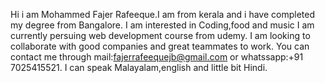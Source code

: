 Hi i am Mohammed Fajer Rafeeque.I am from kerala and i have completed my degree from Bangalore.
I am interested in Coding,food and music
I am currently persuing web development course from udemy.
I am looking to collaborate with good companies and great teammates to work. 
You can contact me through mail:fajerrafeequejb@gmail.com or whatssapp:+91 7025415521.
I can speak Malayalam,english and little bit Hindi.

<!---
FEJOO/FEJOO is a ✨ special ✨ repository because its `README.md` (this file) appears on your GitHub profile.
You can click the Preview link to take a look at your changes.
--->
